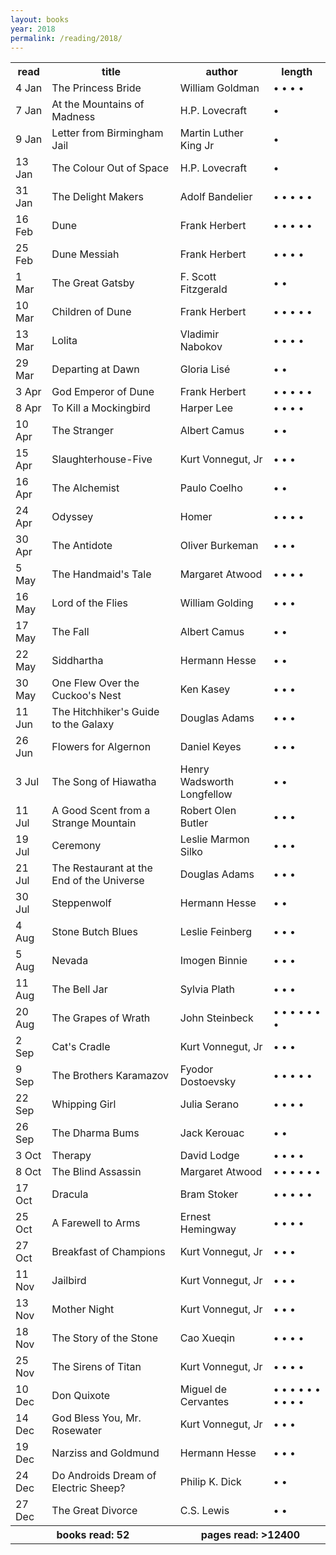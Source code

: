 ```yaml
---
layout: books 
year: 2018
permalink: /reading/2018/
---
```


<div class="content">
  <table class="books-read">
  <tr>
    <th>read</th>
    <th>title</th>
    <th>author</th>
    <th>length</th>
  </tr>
  <tr>
    <td>4 Jan</td>
    <td>The Princess Bride</td>
    <td>William Goldman</td>
    <td> &bull; &bull; &bull; &bull; </td>
  </tr>
  <tr>
    <td>7 Jan</td>
    <td>At the Mountains of Madness</td>
    <td>H.P. Lovecraft</td>
    <td> &bull; </td>
  </tr>
  <tr>
    <td>9 Jan</td>
    <td>Letter from Birmingham Jail</td>
    <td>Martin Luther King Jr</td>
    <td> &bull; </td>
  </tr>
  <tr>
    <td>13 Jan</td>
    <td>The Colour Out of Space</td>
    <td>H.P. Lovecraft</td>
    <td> &bull; </td>
  </tr>
  <tr>
    <td>31 Jan</td>
    <td>The Delight Makers</td>
    <td>Adolf Bandelier</td>
    <td> &bull; &bull; &bull; &bull; &bull; </td>
  </tr>
  <tr>
    <td>16 Feb</td>
    <td>Dune</td>
    <td>Frank Herbert</td>
    <td> &bull; &bull; &bull; &bull; &bull; </td>
  </tr>
  <tr>
    <td>25 Feb</td>
    <td>Dune Messiah</td>
    <td>Frank Herbert</td>
    <td> &bull; &bull; &bull; &bull; </td>
  </tr>
  <tr>
    <td>1 Mar</td>
    <td>The Great Gatsby</td>
    <td>F. Scott Fitzgerald</td>
    <td> &bull; &bull; </td>
  </tr>
  <tr>
    <td>10 Mar</td>
    <td>Children of Dune</td>
    <td>Frank Herbert</td>
    <td> &bull; &bull; &bull; &bull; &bull; </td>
  </tr>
  <tr>
    <td>13 Mar</td>
    <td>Lolita</td>
    <td>Vladimir Nabokov</td>
    <td> &bull; &bull; &bull; &bull; </td>
  </tr>
  <tr>
    <td>29 Mar</td>
    <td>Departing at Dawn</td>
    <td>Gloria Lis&eacute;</td>
    <td> &bull; &bull; </td>
  </tr>
  <tr>
    <td>3 Apr</td>
    <td>God Emperor of Dune</td>
    <td>Frank Herbert</td>
    <td> &bull; &bull; &bull; &bull; &bull; </td>
  </tr>
  <tr>
    <td>8 Apr</td>
    <td>To Kill a Mockingbird</td>
    <td>Harper Lee</td>
    <td> &bull; &bull; &bull; &bull; </td>
  </tr>
  <tr>
    <td>10 Apr</td>
    <td>The Stranger</td>
    <td>Albert Camus</td>
    <td> &bull; &bull; </td>
  </tr>
  <tr>
    <td>15 Apr</td>
    <td>Slaughterhouse-Five</td>
    <td>Kurt Vonnegut, Jr</td>
    <td> &bull; &bull; &bull; </td>
  </tr>
  <tr>
    <td>16 Apr</td>
    <td>The Alchemist</td>
    <td>Paulo Coelho</td>
    <td> &bull; &bull; </td>
  </tr>
  <tr>
    <td>24 Apr</td>
    <td>Odyssey</td>
    <td>Homer</td>
    <td> &bull; &bull; &bull; &bull; </td>
  </tr>
  <tr>
    <td>30 Apr</td>
    <td>The Antidote</td>
    <td>Oliver Burkeman</td>
    <td> &bull; &bull; &bull; </td>
  </tr>
  <tr>
    <td>5 May</td>
    <td>The Handmaid's Tale</td>
    <td>Margaret Atwood</td>
    <td> &bull; &bull; &bull; &bull; </td>
  </tr>
  <tr>
    <td>16 May</td>
    <td>Lord of the Flies</td>
    <td>William Golding</td>
    <td> &bull; &bull; &bull; </td>
  </tr>
  <tr>
    <td>17 May</td>
    <td>The Fall</td>
    <td>Albert Camus</td>
    <td> &bull; &bull; </td>
  </tr>
  <tr>
    <td>22 May</td>
    <td>Siddhartha</td>
    <td>Hermann Hesse</td>
    <td> &bull; &bull;  </td>
  </tr>
  <tr>
    <td>30 May</td>
    <td>One Flew Over the Cuckoo's Nest</td>
    <td>Ken Kasey</td>
    <td> &bull; &bull; &bull;  </td>
  </tr>
  <tr>
    <td>11 Jun</td>
    <td>The Hitchhiker's Guide to the Galaxy</td>
    <td>Douglas Adams</td>
    <td> &bull; &bull; &bull;  </td>
  </tr>
  <tr>
    <td>26 Jun</td>
    <td>Flowers for Algernon</td>
    <td>Daniel Keyes</td>
    <td> &bull; &bull; &bull;  </td>
  </tr>
  <tr>
    <td>3 Jul</td>
    <td>The Song of Hiawatha</td>
    <td>Henry Wadsworth Longfellow</td>
    <td> &bull; &bull;  </td>
  </tr>
  <tr>
    <td>11 Jul</td>
    <td>A Good Scent from a Strange Mountain</td>
    <td>Robert Olen Butler</td>
    <td> &bull; &bull; &bull;  </td>
  </tr>
  <tr>
    <td>19 Jul</td>
    <td>Ceremony</td>
    <td>Leslie Marmon Silko</td>
    <td> &bull; &bull; &bull;  </td>
  </tr>
  <tr>
    <td>21 Jul</td>
    <td>The Restaurant at the End of the Universe</td>
    <td>Douglas Adams</td>
    <td> &bull; &bull; &bull;  </td>
  </tr>
  <tr>
    <td>30 Jul</td>
    <td>Steppenwolf</td>
    <td>Hermann Hesse</td>
    <td> &bull; &bull;  </td>
  </tr>
  <tr>
    <td>4 Aug</td>
    <td>Stone Butch Blues</td>
    <td>Leslie Feinberg</td>
    <td> &bull; &bull; &bull;  </td>
  </tr>
  <tr>
    <td>5 Aug</td>
    <td>Nevada</td>
    <td>Imogen Binnie</td>
    <td> &bull; &bull; &bull;  </td>
  </tr>
  <tr>
    <td>11 Aug</td>
    <td>The Bell Jar</td>
    <td>Sylvia Plath</td>
    <td> &bull; &bull; &bull;  </td>
  </tr>
  <tr>
    <td>20 Aug</td>
    <td>The Grapes of Wrath</td>
    <td>John Steinbeck</td>
    <td> &bull; &bull; &bull; &bull; &bull; &bull; &bull;  </td>
  </tr>
  <tr>
    <td>2 Sep</td>
    <td>Cat's Cradle</td>
    <td>Kurt Vonnegut, Jr</td>
    <td> &bull; &bull; &bull;  </td>
  </tr>
  <tr>
    <td>9 Sep</td>
    <td>The Brothers Karamazov</td>
    <td>Fyodor Dostoevsky</td>
    <td> &bull; &bull; &bull; &bull; &bull;  </td>
  </tr>
  <tr>
    <td>22 Sep</td>
    <td>Whipping Girl</td>
    <td>Julia Serano</td>
    <td> &bull; &bull; &bull; &bull;  </td>
  </tr>
  <tr>
    <td>26 Sep</td>
    <td>The Dharma Bums</td>
    <td>Jack Kerouac</td>
    <td> &bull; &bull;  </td>
  </tr>
  <tr>
    <td>3 Oct</td>
    <td>Therapy</td>
    <td>David Lodge</td>
    <td> &bull; &bull; &bull; &bull;  </td>
  </tr>
  <tr>
    <td>8 Oct</td>
    <td>The Blind Assassin</td>
    <td>Margaret Atwood</td>
    <td> &bull; &bull; &bull; &bull; &bull; &bull;  </td>
  </tr>
  <tr>
    <td>17 Oct</td>
    <td>Dracula</td>
    <td>Bram Stoker</td>
    <td> &bull; &bull; &bull; &bull; &bull;  </td>
  </tr>
  <tr>
    <td>25 Oct</td>
    <td>A Farewell to Arms</td>
    <td>Ernest Hemingway</td>
    <td> &bull; &bull; &bull; &bull;  </td>
  </tr>
  <tr>
    <td>27 Oct</td>
    <td>Breakfast of Champions</td>
    <td>Kurt Vonnegut, Jr</td>
    <td> &bull; &bull; &bull;  </td>
  </tr>
  <tr>
    <td>11 Nov</td>
    <td>Jailbird</td>
    <td>Kurt Vonnegut, Jr</td>
    <td> &bull; &bull; &bull;  </td>
  </tr>
  <tr>
    <td>13 Nov</td>
    <td>Mother Night</td>
    <td>Kurt Vonnegut, Jr</td>
    <td> &bull; &bull; &bull;  </td>
  </tr>
  <tr>
    <td>18 Nov</td>
    <td>The Story of the Stone</td>
    <td>Cao Xueqin</td>
    <td> &bull; &bull; &bull; &bull;  </td>
  </tr>
  <tr>
    <td>25 Nov</td>
    <td>The Sirens of Titan</td>
    <td>Kurt Vonnegut, Jr</td>
    <td> &bull; &bull; &bull; &bull;  </td>
  </tr>
  <tr>
    <td>10 Dec</td>
    <td>Don Quixote</td>
    <td>Miguel de Cervantes</td>
    <td> &bull; &bull; &bull; &bull; &bull; &bull; &bull; &bull; &bull; &bull;  </td>
  </tr>
  <tr>
    <td>14 Dec</td>
    <td>God Bless You, Mr. Rosewater</td>
    <td>Kurt Vonnegut, Jr</td>
    <td> &bull; &bull; &bull;  </td>
  </tr>
  <tr>
    <td>19 Dec</td>
    <td>Narziss and Goldmund</td>
    <td>Hermann Hesse</td>
    <td> &bull; &bull; &bull;  </td>
  </tr>
  <tr>
    <td>24 Dec</td>
    <td>Do Androids Dream of Electric Sheep?</td>
    <td>Philip K. Dick</td>
    <td> &bull; &bull;  </td>
  </tr>
  <tr>
    <td>27 Dec</td>
    <td>The Great Divorce</td>
    <td>C.S. Lewis</td>
    <td>&bull; &bull;  </td>
  </tr>
  <tr>
    <th colspan="2">books read: 52 </th>
    <th colspan="2">pages read: &gt;12400</th>
  </tr>
</table>
  </div>
